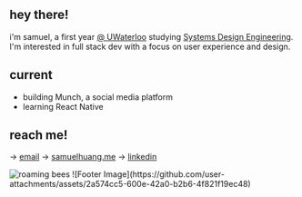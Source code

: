 ## hey there!

i'm samuel, a first year [@ UWaterloo](https://uwaterloo.ca/) studying [Systems Design Engineering](https://uwaterloo.ca/future-students/programs/systems-design-engineering). I'm interested in full stack dev with a focus on user experience and design.

## current
- building Munch, a social media platform
- learning React Native

## reach me!
→ [email](mailto:samzehuang@gmail.com)
→ [samuelhuang.me](https://samuelhuang.me/)
→ [linkedin](https://www.linkedin.com/in/samuelzh/)

<img alt="roaming bees" src="[https://github.com/user-attachments/assets/27090176-4f07-42a6-99e0-d77b9d18f249](https://github.com/user-attachments/assets/dab2c64c-25ae-4b29-ad84-ec10dcce1c9a)">
![Footer Image](https://github.com/user-attachments/assets/2a574cc5-600e-42a0-b2b6-4f821f19ec48)
